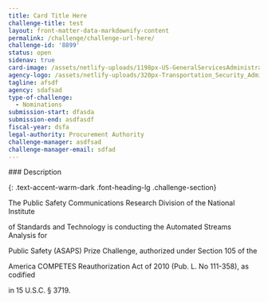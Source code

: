 ```yaml
---
title: Card Title Here
challenge-title: test
layout: front-matter-data-markdownify-content
permalink: /challenge/challenge-url-here/
challenge-id: '8899'
status: open
sidenav: true
card-image: /assets/netlify-uploads/1198px-US-GeneralServicesAdministration-Logo.png
agency-logo: /assets/netlify-uploads/320px-Transportation_Security_Administration_logo.png
tagline: afsdf
agency: sdafsad
type-of-challenge:
  - Nominations
submission-start: dfasda
submission-end: asdfasdf
fiscal-year: dsfa
legal-authority: Procurement Authority
challenge-manager: asdfsad
challenge-manager-email: sdfad
---
```

<!-- Description start -->

\### Description

{: .text-accent-warm-dark .font-heading-lg .challenge-section}



The Public Safety Communications Research Division of the National Institute

of Standards and Technology is conducting the Automated Streams Analysis for

Public Safety (ASAPS) Prize Challenge, authorized under Section 105 of the

America COMPETES Reauthorization Act of 2010 (Pub. L. No 111-358), as codified

in 15 U.S.C. § 3719.